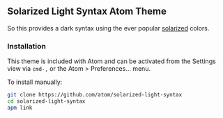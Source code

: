 ## Solarized Light Syntax Atom Theme

So this provides a dark syntax using the ever popular [solarized] colors.

### Installation

This theme is included with Atom and can be activated from the
Settings view via `cmd-,` or the Atom > Preferences... menu.

To install manually:

```sh
git clone https://github.com/atom/solarized-light-syntax
cd solarized-light-syntax
apm link
```

[solarized]: http://ethanschoonover.com/solarized
